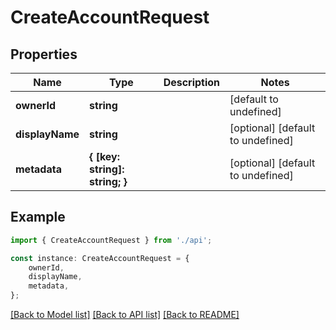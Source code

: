 # CreateAccountRequest


## Properties

Name | Type | Description | Notes
------------ | ------------- | ------------- | -------------
**ownerId** | **string** |  | [default to undefined]
**displayName** | **string** |  | [optional] [default to undefined]
**metadata** | **{ [key: string]: string; }** |  | [optional] [default to undefined]

## Example

```typescript
import { CreateAccountRequest } from './api';

const instance: CreateAccountRequest = {
    ownerId,
    displayName,
    metadata,
};
```

[[Back to Model list]](../README.md#documentation-for-models) [[Back to API list]](../README.md#documentation-for-api-endpoints) [[Back to README]](../README.md)
